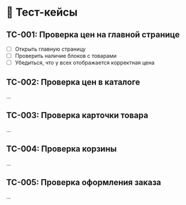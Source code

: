 # 🧪 Тест-кейсы

## TC-001: Проверка цен на главной странице
- [ ] Открыть главную страницу
- [ ] Проверить наличие блоков с товарами
- [ ] Убедиться, что у всех отображается корректная цена

## TC-002: Проверка цен в каталоге
...

## TC-003: Проверка карточки товара
...

## TC-004: Проверка корзины
...

## TC-005: Проверка оформления заказа
...